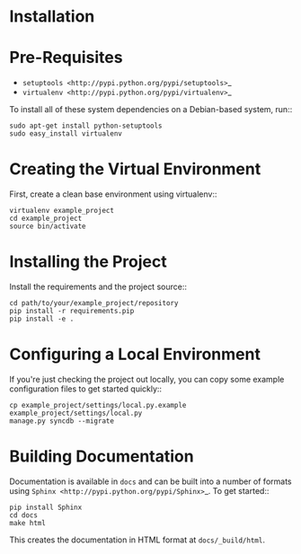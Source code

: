 Installation
==================

Pre-Requisites
===============

* `setuptools <http://pypi.python.org/pypi/setuptools>`_
* `virtualenv <http://pypi.python.org/pypi/virtualenv>`_

To install all of these system dependencies on a Debian-based system, run::

	sudo apt-get install python-setuptools
	sudo easy_install virtualenv


Creating the Virtual Environment
================================

First, create a clean base environment using virtualenv::

    virtualenv example_project
    cd example_project
    source bin/activate


Installing the Project
======================

Install the requirements and the project source::

	cd path/to/your/example_project/repository
    pip install -r requirements.pip
    pip install -e .


Configuring a Local Environment
===============================

If you're just checking the project out locally, you can copy some example
configuration files to get started quickly::

    cp example_project/settings/local.py.example example_project/settings/local.py
    manage.py syncdb --migrate


Building Documentation
======================

Documentation is available in ``docs`` and can be built into a number of
formats using `Sphinx <http://pypi.python.org/pypi/Sphinx>`_. To get started::

    pip install Sphinx
    cd docs
    make html

This creates the documentation in HTML format at ``docs/_build/html``.
